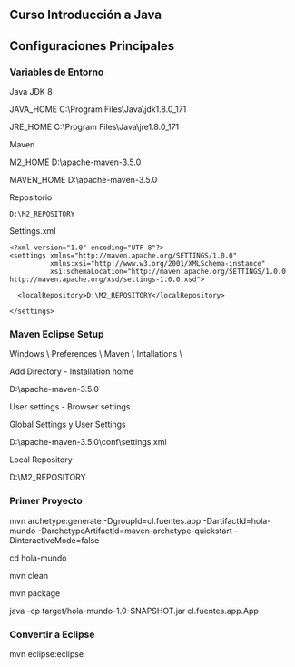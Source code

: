 ## Curso Introducción a Java

## Configuraciones Principales

### Variables de Entorno

Java JDK 8

JAVA_HOME
C:\Program Files\Java\jdk1.8.0_171

JRE_HOME
C:\Program Files\Java\jre1.8.0_171

Maven

M2_HOME
D:\apache-maven-3.5.0

MAVEN_HOME
D:\apache-maven-3.5.0

Repositorio
```
D:\M2_REPOSITORY
```
Settings.xml
```
<?xml version="1.0" encoding="UTF-8"?>
<settings xmlns="http://maven.apache.org/SETTINGS/1.0.0"
          xmlns:xsi="http://www.w3.org/2001/XMLSchema-instance"
          xsi:schemaLocation="http://maven.apache.org/SETTINGS/1.0.0 http://maven.apache.org/xsd/settings-1.0.0.xsd">
		  
  <localRepository>D:\M2_REPOSITORY</localRepository>

</settings>
```

### Maven Eclipse Setup

Windows \ Preferences \ Maven \ Intallations \

Add Directory - Installation home

D:\apache-maven-3.5.0

User settings - Browser settings 

Global Settings y User Settings

D:\apache-maven-3.5.0\conf\settings.xml

Local Repository

D:\M2_REPOSITORY


### Primer Proyecto

mvn archetype:generate -DgroupId=cl.fuentes.app
					   -DartifactId=hola-mundo
					   -DarchetypeArtifactId=maven-archetype-quickstart
					   -DinteractiveMode=false


cd hola-mundo
					   
mvn clean
					   
mvn package

java -cp target/hola-mundo-1.0-SNAPSHOT.jar cl.fuentes.app.App


### Convertir a Eclipse

mvn eclipse:eclipse



